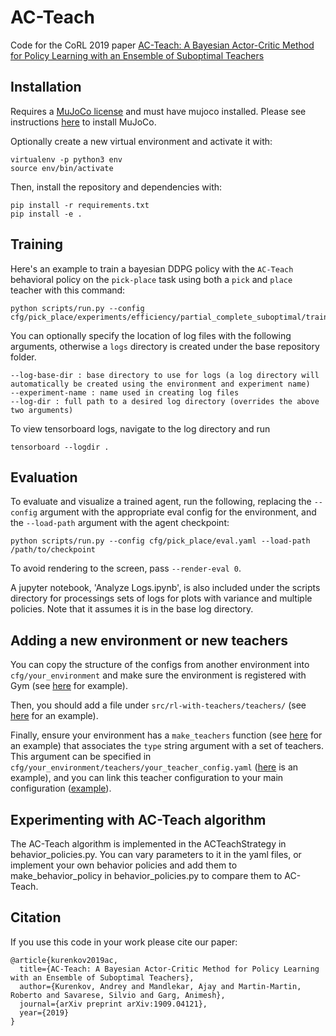 # AC-Teach

Code for the CoRL 2019 paper [AC-Teach: A Bayesian Actor-Critic Method for Policy Learning with an Ensemble of Suboptimal Teachers](https://sites.google.com/view/acteach/)

## Installation

Requires a [MuJoCo license](https://www.roboti.us/license.html) and must have mujoco installed.
Please see instructions [here](https://github.com/openai/mujoco-py#obtaining-the-binaries-and-license-key) to install MuJoCo.

Optionally create a new virtual environment and activate it with:
```
virtualenv -p python3 env
source env/bin/activate
```

Then, install the repository and dependencies with:
```
pip install -r requirements.txt
pip install -e .
```

## Training

Here's an example to train a bayesian DDPG policy with the `AC-Teach` behavioral policy on the `pick-place` task using both a `pick` and `place` teacher with this command:
```
python scripts/run.py --config cfg/pick_place/experiments/efficiency/partial_complete_suboptimal/train_ours.yaml
```

You can optionally specify the location of log files with the following arguments, otherwise a `logs` directory is created under the base repository folder.
```
--log-base-dir : base directory to use for logs (a log directory will automatically be created using the environment and experiment name)
--experiment-name : name used in creating log files
--log-dir : full path to a desired log directory (overrides the above two arguments)
```

To view tensorboard logs, navigate to the log directory and run
```
tensorboard --logdir .
```

## Evaluation

To evaluate and visualize a trained agent, run the following, replacing the `--config` argument with the appropriate eval config for the environment, and the `--load-path` argument with the agent checkpoint:
```
python scripts/run.py --config cfg/pick_place/eval.yaml --load-path /path/to/checkpoint
```
To avoid rendering to the screen, pass `--render-eval 0`.

A jupyter notebook, 'Analyze Logs.ipynb', is also included under the scripts directory for processings sets of logs for plots with variance and multiple policies. Note that it assumes it is in the base log directory.

## Adding a new environment or new teachers

You can copy the structure of the configs from another environment into `cfg/your_environment` and make sure the environment is registered with Gym (see [here](https://github.com/StanfordVL/rl-with-teachers/blob/master/src/rl_with_teachers/envs/pick_place.py#L101) for example).

Then, you should add a file under `src/rl-with-teachers/teachers/` (see [here](https://github.com/StanfordVL/rl-with-teachers/blob/master/src/rl_with_teachers/teachers/pick_place.py) for an example).

Finally, ensure your environment has a `make_teachers` function (see [here](https://github.com/StanfordVL/rl-with-teachers/blob/master/src/rl_with_teachers/envs/pick_place.py#L86) for an example) that associates the `type` string argument with a set of teachers. This argument can be specified in `cfg/your_environment/teachers/your_teacher_config.yaml` ([here](https://github.com/StanfordVL/rl-with-teachers/blob/master/cfg/pick_place/teachers/partial_complete_suboptimal.yaml) is an example), and you can link this teacher configuration to your main configuration ([example](https://github.com/StanfordVL/rl-with-teachers/blob/master/cfg/pick_place/experiments/efficiency/partial_complete_suboptimal/train_ours.yaml#L3)).


## Experimenting with AC-Teach algorithm
The AC-Teach algorithm is implemented in the ACTeachStrategy in behavior_policies.py. You can vary parameters to it in the yaml files, or implement your own behavior policies and add them to make_behavior_policy in behavior_policies.py to compare them to AC-Teach.

## Citation

If you use this code in your work please cite our paper:

```
@article{kurenkov2019ac,
  title={AC-Teach: A Bayesian Actor-Critic Method for Policy Learning with an Ensemble of Suboptimal Teachers},
  author={Kurenkov, Andrey and Mandlekar, Ajay and Martin-Martin, Roberto and Savarese, Silvio and Garg, Animesh},
  journal={arXiv preprint arXiv:1909.04121},
  year={2019}
}
```
